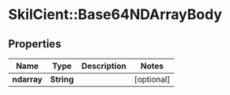 # SkilCient::Base64NDArrayBody

## Properties
Name | Type | Description | Notes
------------ | ------------- | ------------- | -------------
**ndarray** | **String** |  | [optional] 



